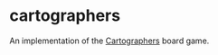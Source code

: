 # cartographers

An implementation of the [Cartographers](https://thunderworksgames.com/products/cartographers-board-game) board game.
